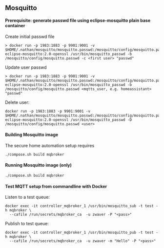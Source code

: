 ## Mosquitto

#### Prerequisite: generate passwd file using eclipse-mosquitto plain base container
Create initial passwd file
```
> docker run -p 1983:1883 -p 9901:9001 -v $HOME/.nathan/mosquitto/mosquitto.passwd:/mosquitto/config/mosquitto.passwd eclipse-mosquitto:2.0-openssl /usr/bin/mosquitto_passwd -b /mosquitto/config/mosquitto.passwd -c <first user> "passwd"
```

Update user passwd
```
> docker run -p 1983:1883 -p 9901:9001 -v $HOME/.nathan/mosquitto/mosquitto.passwd:/mosquitto/config/mosquitto.passwd eclipse-mosquitto:2.0-openssl /usr/bin/mosquitto_passwd -b /mosquitto/config/mosquitto.passwd <mqtts_user, e.g. homeassistant> "passwd"
```

Delete user:
```
docker run -p 1983:1883 -p 9901:9001 -v $HOME/.nathan/mosquitto/mosquitto.passwd:/mosquitto/config/mosquitto.passwd eclipse-mosquitto:2.0-openssl /usr/bin/mosquitto_passwd -D /mosquitto/config/mosquitto.passwd <user>
```

#### Building Mosquitto image
The secure home automation setup requires 

```
./compose.sh build mqbroker
```

#### Running Mosquitto image (only)
```
./compose.sh build mqbroker
```


#### Test MQTT setup from commandline with Docker

Listen to a test queue:
```
docker exec -it controller_mqbroker_1 /usr/bin/mosquitto_sub -t test -h mqbroker \
  --cafile /run/secrets/mqbroker_ca  -u zwaver -P "<pass>"
```

Publish to test queue:
```
docker exec -it controller_mqbroker_1 /usr/bin/mosquitto_pub -t test -h mqbroker \
  --cafile /run/secrets/mqbroker_ca  -u zwaver -m "Hello" -P "<pass>" 
```
